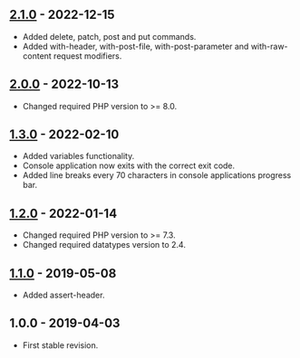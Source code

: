 ## [2.1.0] - 2022-12-15
- Added delete, patch, post and put commands.
- Added with-header, with-post-file, with-post-parameter and with-raw-content request modifiers.

## [2.0.0] - 2022-10-13
- Changed required PHP version to >= 8.0.

## [1.3.0] - 2022-02-10
- Added variables functionality.
- Console application now exits with the correct exit code.
- Added line breaks every 70 characters in console applications progress bar.

## [1.2.0] - 2022-01-14
- Changed required PHP version to >= 7.3.
- Changed required datatypes version to 2.4.

## [1.1.0] - 2019-05-08
- Added assert-header.

## 1.0.0 - 2019-04-03
- First stable revision.

[2.1.0]: https://github.com/themichaelhall/webunit/compare/v2.0.0...v2.1.0
[2.0.0]: https://github.com/themichaelhall/webunit/compare/v1.3.0...v2.0.0
[1.3.0]: https://github.com/themichaelhall/webunit/compare/v1.2.0...v1.3.0
[1.2.0]: https://github.com/themichaelhall/webunit/compare/v1.1.0...v1.2.0
[1.1.0]: https://github.com/themichaelhall/webunit/compare/v1.0.0...v1.1.0
